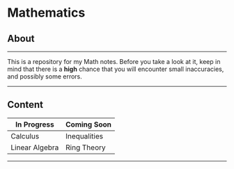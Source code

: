 # Mathematics

## About

---

This is a repository for my Math notes. Before you take a look at it, keep in mind that there is a **high** chance that you will encounter small inaccuracies, and possibly some errors. 

---

## Content

In Progress  | Coming Soon
------------- | -------------
Calculus  | Inequalities
Linear Algebra  | Ring Theory

---
